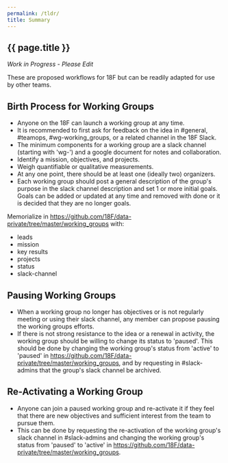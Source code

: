 ```yaml
---
permalink: /tldr/
title: Summary
---
```

## {{ page.title }}

_Work in Progress - Please Edit_

These are proposed workflows for 18F but can be readily adapted for use by other teams.  

## Birth Process for Working Groups 
* Anyone on the 18F can launch a working group at any time.  
* It is recommended to first ask for feedback on the idea in #general, #teamops, #wg-working_groups, or a related channel in the 18F Slack.  
* The minimum components for a working group are a slack channel (starting with 'wg-') and a google document for notes and collaboration.  
* Identify a mission, objectives, and projects.  
* Weigh quantifiable or qualitative measurements.  
* At any one point, there should be at least one (ideally two) organizers.   
* Each working group should post a general description of the group's purpose in the slack channel description and set 1 or more initial goals.  Goals can be added or updated at any time and removed with done or it is decided that they are no longer goals.

Memorialize in https://github.com/18F/data-private/tree/master/working_groups with:  

* leads
* mission
* key results 
* projects
* status
* slack-channel

## Pausing Working Groups
* When a working group no longer has objectives or is not regularly meeting or using their slack channel, any member can propose pausing the working groups efforts.   
* If there is not strong resistance to the idea or a renewal in activity, the working group should be willing to change its status to 'paused'.  This should be done by changing the working group's status from 'active' to 'paused' in https://github.com/18F/data-private/tree/master/working_groups, and by requesting in #slack-admins that the group's slack channel be archived.  

## Re-Activating a Working Group
* Anyone can join a paused working group and re-activate it if they feel that there are new objectives and sufficient interest from the team to pursue them.  
* This can be done by requesting the re-activation of the working group's slack channel in #slack-admins and changing the working group's status from 'paused' to 'active' in https://github.com/18F/data-private/tree/master/working_groups.  

